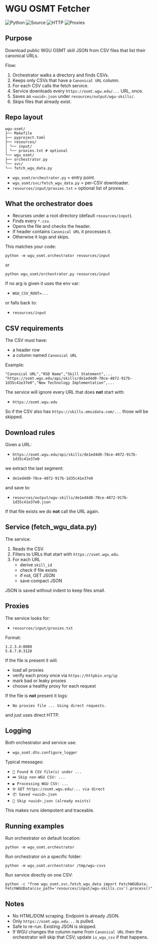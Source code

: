 # WGU OSMT Fetcher

![Python](https://img.shields.io/badge/python-3.11-blue.svg)
![Source](https://img.shields.io/badge/source-WGU%20OSMT-orange.svg)
![HTTP](https://img.shields.io/badge/http-requests-success.svg)
![Proxies](https://img.shields.io/badge/proxy-optional-lightgrey.svg)

## Purpose

Download public WGU OSMT skill JSON from CSV files that list their canonical URLs.

Flow:

1. Orchestrator walks a directory and finds CSVs.
2. Keeps only CSVs that have a `Canonical URL` column.
3. For each CSV calls the fetch service.
4. Service downloads every `https://osmt.wgu.edu/...` URL, once.
5. Saves as `<uuid>.json` under `resources/output/wgu-skills/`.
6. Skips files that already exist.

## Repo layout

```
wgu-osmt/
├── Makefile
├── pyproject.toml
├── resources/
│ └── input/
│ └── proxies.txt # optional
└── wgu_osmt/
├── orchestrator.py
└── svc/
└── fetch_wgu_data.py
```

- `wgu_osmt/orchestrator.py` = entry point.
- `wgu_osmt/svc/fetch_wgu_data.py` = per-CSV downloader.
- `resources/input/proxies.txt` = optional list of proxies.

## What the orchestrator does

- Recurses under a root directory (default `resources/input`).
- Finds every `*.csv`.
- Opens the file and checks the header.
- If header contains `Canonical URL` it processes it.
- Otherwise it logs and skips.

This matches your code:

```
python -m wgu_osmt.orchestrator resources/input
```

or

```
python wgu_osmt/orchestrator.py resources/input
```

If no arg is given it uses the env var:

- `WGU_CSV_ROOT=...`

or falls back to:

- `resources/input`

## CSV requirements

The CSV must have:

- a header row
- a column named `Canonical URL`

Example:

```
"Canonical URL","RSD Name","Skill Statement",...
"https://osmt.wgu.edu/api/skills/de1ed4d0-78ce-4072-917b-1d35c41e37e0","New Technology Implementation",...
```

The service will ignore every URL that does **not** start with:

- `https://osmt.wgu.edu`

So if the CSV also has `https://skills.emsidata.com/...` those will be skipped.

## Download rules

Given a URL:

- `https://osmt.wgu.edu/api/skills/de1ed4d0-78ce-4072-917b-1d35c41e37e0`

we extract the last segment:

- `de1ed4d0-78ce-4072-917b-1d35c41e37e0`

and save to:

- `resources/output/wgu-skills/de1ed4d0-78ce-4072-917b-1d35c41e37e0.json`

If that file exists we do **not** call the URL again.

## Service (fetch_wgu_data.py)

The service:

1. Reads the CSV.
2. Filters to URLs that start with `https://osmt.wgu.edu`.
3. For each URL
   - derive `skill_id`
   - check if file exists
   - if not, GET JSON
   - save compact JSON

JSON is saved without indent to keep files small.

## Proxies

The service looks for:

- `resources/input/proxies.txt`

Format:

```
1.2.3.4:8080
5.6.7.8:3128
```

If the file is present it will:

- load all proxies
- verify each proxy once via `https://httpbin.org/ip`
- mark bad or leaky proxies
- choose a healthy proxy for each request

If the file is **not** present it logs:

- `No proxies file ... Using direct requests.`

and just uses direct HTTP.

## Logging

Both orchestrator and service use:

- `wgu_osmt.dto.configure_logger`

Typical messages:

- `📂 Found N CSV file(s) under ...`
- `⏭️ Skip non-WGU CSV: ...`
- `▶️ Processing WGU CSV: ...`
- `🌐 GET https://osmt.wgu.edu/... via direct`
- `📦 Saved <uuid>.json`
- `🔁 Skip <uuid>.json (already exists)`

This makes runs idempotent and traceable.

## Running examples

Run orchestrator on default location:

```
python -m wgu_osmt.orchestrator
```

Run orchestrator on a specific folder:

```
python -m wgu_osmt.orchestrator /tmp/wgu-csvs
```

Run service directly on one CSV:

```
python -c "from wgu_osmt.svc.fetch_wgu_data import FetchWGUData; FetchWGUData(csv_path='resources/input/wgu-skills.csv').process()"
```

## Notes

- No HTML/DOM scraping. Endpoint is already JSON.
- Only `https://osmt.wgu.edu...` is pulled.
- Safe to re-run. Existing JSON is skipped.
- If WGU changes the column name from `Canonical URL` then the orchestrator will skip that CSV; update `is_wgu_csv` if that happens.
